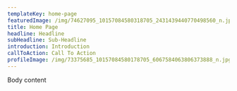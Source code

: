 ```yaml
---
templateKey: home-page
featuredImage: /img/74627095_10157084580318705_2431439440770498560_n.jpg
title: Home Page
headline: Headline
subHeadline: Sub-Headline
introduction: Introduction
callToAction: Call To Action
profileImage: /img/73375685_10157084580178705_6067584063806373888_n.jpg
---
```

Body content
